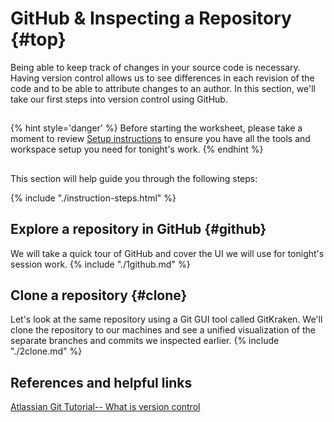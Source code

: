 # GitHub & Inspecting a Repository {#top}
Being able to keep track of changes in your source code is necessary. Having version control allows us to see differences in each revision of the code and to be able to attribute changes to an author. In this section, we'll take our first steps into version control using GitHub. 

<!-- trick markdown to give me a little space between these two sections of text -->
## 
{% hint style='danger' %}
Before starting the worksheet, please take a moment to review [Setup instructions](/setup) to ensure you have all the tools and workspace setup you need for tonight's work.
{% endhint %}

<!-- trick markdown to give me a little space between these two sections of text -->
## 

This section will help guide you through the following steps:

{% include "./instruction-steps.html" %}

## Explore a repository in GitHub {#github} <span class="navigate-top"><a href="#top" title="Take me to the top of page"><i class="fa fa-chevron-circle-up" aria-hidden="true"></i></a></span>
We will take a quick tour of GitHub and cover the UI we will use for tonight's session work.
{% include "./1github.md" %}

## Clone a repository {#clone} <span class="navigate-top"><a href="#top" title="Take me to the top of page"><i class="fa fa-chevron-circle-up" aria-hidden="true"></i></a></span>
Let's look at the same repository using a Git GUI tool called GitKraken. We'll clone the repository to our machines and see a unified visualization of the separate branches and commits we inspected earlier. 
{% include "./2clone.md" %}

<!-- trick markdown to give me a little space between these two sections of text -->
## 

## References and helpful links <span class="navigate-top"><a href="#top" title="Take me to the top of page"><i class="fa fa-chevron-circle-up" aria-hidden="true"></i></a></span>
[Atlassian Git Tutorial-- What is version control](https://www.atlassian.com/git/tutorials/what-is-version-control)
